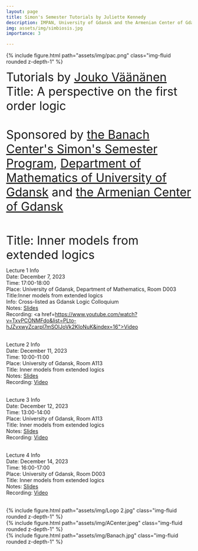 ```yaml
---
layout: page
title: Simon's Semester Tutorials by Juliette Kennedy
description: IMPAN, University of Gdansk and the Armenian Center of Gdansk
img: assets/img/simbiosis.jpg
importance: 3

---
```

{% include figure.html path="assets/img/pac.png"  class="img-fluid rounded z-depth-1" %}

<font size="+3"> Tutorials by <a href="https://www.illc.uva.nl/People/person/3606/Prof-dr-Jouko-V%C3%A4%C3%A4n%C3%A4nen"> Jouko Väänänen</a><br>
<font size="+3"> Title: A perspective on the first order logic</font> <br><br>
<font size="+3"> Sponsored by <a href="https://www.impan.pl/en/activities/banach-center">the Banach Center's Simon's Semester Program</a>, <a href="https://en.mfi.ug.edu.pl/">Department of Mathematics of University of Gdansk</a> and <a href="https://www.facebook.com/people/Zwi%C4%85zek-Ormia%C5%84ski-w-Gda%C5%84sku/100064669963190/?refid=13">the Armenian Center of Gdansk</a></font> <br><br>


Title:  Inner models from extended logics </font> <br>

Lecture 1 Info<br>
Date: December 7, 2023<br>
Time: 17:00-18:00<br>
Place: University of Gdansk, Department of Mathematics, Room D003<br>
Title:Inner models from extended logics<br>
Info: Cross-listed as Gdansk Logic Colloquium<br>
Notes:  <a href="https://grigorsarg.github.io/assets/pdf/jol1.pdf">Slides</a> <br>
Recording: <a href=https://www.youtube.com/watch?v=TxvPCONMFdo&list=PLto-hJZvxwyZcarpl7mSOlJoVk2KIoNuK&index=16">Video</a><br><br>

Lecture 2 Info<br>
Date: December 11, 2023<br>
Time:  10:00-11:00 <br>
Place: University of Gdansk, Room A113 <br>
Title: Inner models from extended logics <br>
Notes:  <a href="https://grigorsarg.github.io/assets/pdf/jok11.pdf">Slides</a> <br>
Recording: <a href="https://www.youtube.com/watch?v=XKsEMg1SA0s&list=PLto-hJZvxwyZcarpl7mSOlJoVk2KIoNuK&index=18">Video</a><br><br>

Lecture 3 Info<br>
Date: December 12, 2023<br>
Time:  13:00-14:00 <br>
Place: University of Gdansk, Room A113 <br>
Title: Inner models from extended logics <br>
Notes:  <a href="https://grigorsarg.github.io/assets/pdf/jok12.pdf">Slides</a> <br>
Recording: <a href="https://www.youtube.com/watch?v=tAKK3sVUE5Y&list=PLto-hJZvxwyZcarpl7mSOlJoVk2KIoNuK&index=20">Video</a><br><br>

Lecture 4 Info<br>
Date: December 14, 2023<br>
Time:  16:00-17:00 <br>
Place: University of Gdansk, Room D003 <br>
Title: Inner models from extended logics <br>
Notes:  <a href="https://grigorsarg.github.io/assets/pdf/jok14.pdf">Slides</a> <br>
Recording: <a href="https://www.youtube.com/watch?v=UYLdBoUpwPQ&list=PLto-hJZvxwyZcarpl7mSOlJoVk2KIoNuK&index=21">Video</a><br><br>


<div class="row">
     <div class="col-sm mt-2 mt-md-0">
        {% include figure.html path="assets/img/Logo 2.jpg" class="img-fluid rounded z-depth-1" %}
    </div>
     <div class="col-sm mt-3 mt-md-0">
        {% include figure.html path="assets/img/ACenter.jpeg" class="img-fluid rounded z-depth-1" %}
    </div>
    <div class="col-sm mt-2 mt-md-0">
        {% include figure.html path="assets/img/Banach.jpg" class="img-fluid rounded z-depth-1" %}
    </div>
</div>



